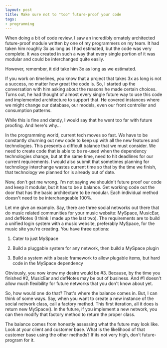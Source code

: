 ```yaml
---
layout: post
title: Make sure not to "too" future-proof your code
tags:
- programming
---
```


When doing a bit of code review, I saw an incredibly ornately architected future-proof module written by one of my programmers on my team.  It had taken him roughly 3x as long as I had estimated, but the code was very complete.  It was created in such a way that every single portion of it was modular and could be interchanged quite easily.  

However, remember, it did take him 3x as long as we estimated.

If you work on timelines, you know that a project that takes 3x as long is not a success, no matter how great the code is.  So, I started up the conversation with him asking about the reasons he made certain choices.  Turns out, he had thought of almost every single future way to use this code and implemented architecture to support that. He covered instances where we might change our database, our models, even our front controller and consumption patterns.  

While this is fine and dandy, I would say that he went too far with future proofing.  And here's why...

In the programming world, current tech moves so fast.  We have to be constantly churning out new code to keep up with all the new features and technologies.  This presents a difficult balance that we must consider.  We need to create code that is able to be re-used when the dependency technologies change, but at the same time, need to hit deadlines for our current requirements.  I would also submit that sometimes planning for technology interchange wastes current time so that by the time we finish, that technology we planned for is already out of date.

Now, don't get me wrong.  I'm not saying we shouldn't future proof our code and keep it modular, but it has to be a balance.  Get working code out the door that has the basic architecture to be modular.  Each individual method doesn't need to be interchangeable 100%.  

Let me give an example.  Say, there are three social networks out there that do music related communities for your music website: MySpace, MusicEar, and defNotes (I  think I made up the last two).  The requirements are to build a unified login system with a music website, preferably MySpace, for the music site you're creating.  You have three options:

  1. Cater to just MySpace

  2. Build a pluggable system for any network, then build a MySpace plugin

  3. Build a system with a basic framework to allow plugable items, but hard code in the MySpace dependency

Obviously, you now know my desire would be #3.  Because, by the time you finished #2, MusicEar and defNotes may be out of business.  And #1 doesn't allow much flexibility for future networks that you don't know about yet.  

So, how would one do that?  That's where the balance comes in.  But, I can think of some ways.  Say, when you want to create a new instance of the social network class, call a factory method.  This first iteration, all it does is return new MySpace().  In the future, if you implement a new network, you can then modify that factory method to return the proper class.  

The balance comes from honestly assessing what the future may look like.  Look at your client and customer base.  What is the likelihood of that customer base using the other methods? If its not very high, don't future-program for it.  
